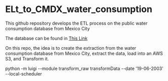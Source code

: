 # ELt_to_CMDX_water_consumption
This github repository develops the ETL process on the public water consumption database from Mexico City

The database can be found in [This Link](https://datos.cdmx.gob.mx/dataset/consumo-agua)

On this repo, the idea is to create the extraction from the water consumption database from Mexico City, extract the data, load into an AWS S3, and Transform it.

 python -m luigi --module transform_raw transformData --date '19-06-2003' --local-scheduler